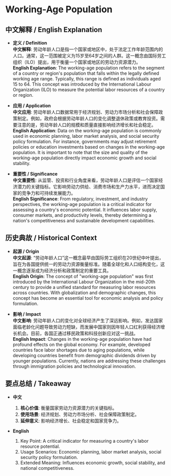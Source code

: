 # Working-Age Population

## 中文解释 / English Explanation

* **定义 / Definition**  
  **中文解释**: 劳动年龄人口是指一个国家或地区中，处于法定工作年龄范围内的人口。通常，这一范围被定义为15岁至64岁之间的人群。这一概念由国际劳工组织（ILO）提出，用于衡量一个国家或地区的劳动力资源潜力。  
  **English Explanation**: The working-age population refers to the segment of a country or region's population that falls within the legally defined working age range. Typically, this range is defined as individuals aged 15 to 64. This concept was introduced by the International Labour Organization (ILO) to measure the potential labor resources of a country or region.

* **应用 / Application**  
  **中文应用**: 劳动年龄人口数据常用于经济规划、劳动力市场分析和社会保障政策制定。例如，政府会根据劳动年龄人口的变化调整退休政策或教育投资。需要注意的是，劳动年龄人口的规模和质量直接影响经济增长和社会稳定。  
  **English Application**: Data on the working-age population is commonly used in economic planning, labor market analysis, and social security policy formulation. For instance, governments may adjust retirement policies or education investments based on changes in the working-age population. It is important to note that the size and quality of the working-age population directly impact economic growth and social stability.

* **重要性 / Significance**  
  **中文重要性**: 从监管、投资和行业角度来看，劳动年龄人口是评估一个国家经济潜力的关键指标。它影响劳动力供给、消费市场和生产力水平，进而决定国家的竞争力和可持续发展能力。  
  **English Significance**: From regulatory, investment, and industry perspectives, the working-age population is a critical indicator for assessing a country's economic potential. It influences labor supply, consumer markets, and productivity levels, thereby determining a nation's competitiveness and sustainable development capabilities.

## 历史典故 / Historical Context

* **起源 / Origin**  
  **中文起源**: “劳动年龄人口”这一概念最早由国际劳工组织在20世纪中叶提出，旨在为各国提供统一的劳动力资源衡量标准。随着全球化和人口结构变化，这一概念逐渐成为经济分析和政策制定的重要工具。  
  **English Origin**: The concept of "working-age population" was first introduced by the International Labour Organization in the mid-20th century to provide a unified standard for measuring labor resources across countries. With globalization and demographic changes, this concept has become an essential tool for economic analysis and policy formulation.

* **影响 / Impact**  
  **中文影响**: 劳动年龄人口的变化对全球经济产生了深远影响。例如，发达国家面临老龄化问题导致劳动力短缺，而发展中国家则因年轻人口红利获得经济增长机会。目前，各国正通过移民政策和科技创新应对这一挑战。  
  **English Impact**: Changes in the working-age population have had profound effects on the global economy. For example, developed countries face labor shortages due to aging populations, while developing countries benefit from demographic dividends driven by younger populations. Currently, nations are addressing these challenges through immigration policies and technological innovation.

## 要点总结 / Takeaway

* **中文**  
  1. **核心价值**: 衡量国家劳动力资源潜力的关键指标。
  2. **使用场景**: 经济规划、劳动力市场分析、社会保障政策制定。
  3. **延伸意义**: 影响经济增长、社会稳定和国家竞争力。

* **English**  
  1. Key Point: A critical indicator for measuring a country's labor resource potential.
  2. Usage Scenarios: Economic planning, labor market analysis, social security policy formulation.
  3. Extended Meaning: Influences economic growth, social stability, and national competitiveness.